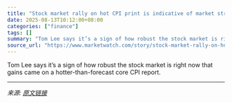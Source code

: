 ```yaml
---
title: "Stock market rally on hot CPI print is indicative of market strength, declares strategist Tom Lee"
date: 2025-08-13T10:12:00+08:00
categories: ["finance"]
tags: []
summary: "Tom Lee says it’s a sign of how robust the stock market is right now that gains came on a hotter-than-forecast core CPI report."
source_url: "https://www.marketwatch.com/story/stock-market-rally-on-hot-cpi-print-is-indicative-of-market-strength-declares-strategist-tom-lee-eabf8a18?mod=mw_rss_topstories"
---
```


Tom Lee says it’s a sign of how robust the stock market is right now that gains came on a hotter-than-forecast core CPI report.

---

*来源: [原文链接](https://www.marketwatch.com/story/stock-market-rally-on-hot-cpi-print-is-indicative-of-market-strength-declares-strategist-tom-lee-eabf8a18?mod=mw_rss_topstories)*
